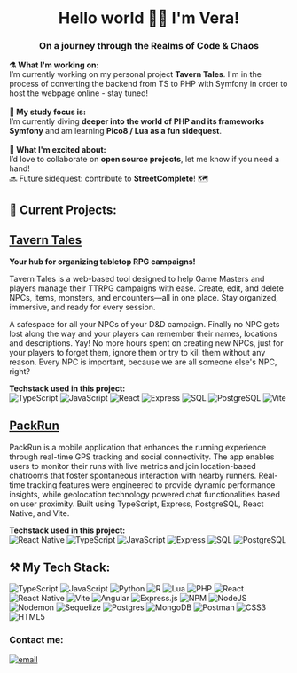 <h1 align="center">Hello world 🤘🏼 I'm Vera!</h1>
<h3 align="center">On a journey through the Realms of Code & Chaos</h3>

**⚗️ What I'm working on:**
<br/>
I’m currently working on my personal project **Tavern Tales**. I'm in the process of converting the backend from TS to PHP with Symfony in order to host the webpage online - stay tuned!
<br/>
<br/>
**📖 My study focus is:**
<br/>
I’m currently diving **deeper into the world of PHP and its frameworks Symfony** and am learning **Pico8 / Lua as a fun sidequest**. 
<br/>
<br/>
**🔮 What I'm excited about:**
<br/>
I’d love to collaborate on **open source projects**, let me know if you need a hand!
<br/>
🔜 Future sidequest: contribute to **StreetComplete**! 🗺️

## **📂 Current Projects:**
## **[Tavern Tales](https://github.com/zwergpirate/zwergpirate/blob/main/TavernTales.md)**
**Your hub for organizing tabletop RPG campaigns!**

Tavern Tales is a web-based tool designed to help Game Masters and players manage their TTRPG campaigns with ease. Create, edit, and delete NPCs, items, monsters, and encounters—all in one place. Stay organized, immersive, and ready for every session.

A safespace for all your NPCs of your D&D campaign. Finally no NPC gets lost along the way and your players can remember their names, locations and descriptions. Yay! No more hours spent on creating new NPCs, just for your players to forget them, ignore them or try to kill them without any reason. Every NPC is important, because we are all someone else's NPC, right?
<br/>

**Techstack used in this project:**
<br/>
![TypeScript](https://img.shields.io/badge/-TypeScript-3178C6?logo=typescript&logoColor=white)
![JavaScript](https://img.shields.io/badge/-JavaScript-F7DF1E?logo=javascript&logoColor=black)
![React](https://img.shields.io/badge/-React-61DAFB?logo=react&logoColor=black)
![Express](https://img.shields.io/badge/-Express-000000?logo=express&logoColor=white)
![SQL](https://img.shields.io/badge/SQL-4479A1?logo=mysql&logoColor=white)
![PostgreSQL](https://img.shields.io/badge/-PostgreSQL-336791?logo=postgresql&logoColor=white)
![Vite](https://img.shields.io/badge/-Vite-646CFF?logo=vite&logoColor=white)


## **[PackRun](https://github.com/zwergpirate/zwergpirate/blob/main/PackRun.md)**
PackRun is a mobile application that enhances the running experience through real-time GPS tracking and social connectivity. The app enables users to monitor their runs with live metrics and join location-based chatrooms that foster spontaneous interaction with nearby runners. Real-time tracking features were engineered to provide dynamic performance insights, while geolocation technology powered chat functionalities based on user proximity. Built using TypeScript, Express, PostgreSQL, React Native, and Vite.<br/>

**Techstack used in this project:**
<br/>
![React Native](https://img.shields.io/badge/React_Native-20232A?logo=react&logoColor=61DAFB)
![TypeScript](https://img.shields.io/badge/-TypeScript-3178C6?logo=typescript&logoColor=white)
![JavaScript](https://img.shields.io/badge/-JavaScript-F7DF1E?logo=javascript&logoColor=black)
![Express](https://img.shields.io/badge/-Express-000000?logo=express&logoColor=white)
![SQL](https://img.shields.io/badge/SQL-4479A1?logo=mysql&logoColor=white)
![PostgreSQL](https://img.shields.io/badge/-PostgreSQL-336791?logo=postgresql&logoColor=white)

## ⚒️ My Tech Stack:
![TypeScript](https://img.shields.io/badge/typescript-%23007ACC.svg?style=plastic&logo=typescript&logoColor=white) ![JavaScript](https://img.shields.io/badge/javascript-%23323330.svg?style=plastic&logo=javascript&logoColor=%23F7DF1E) ![Python](https://img.shields.io/badge/python-3670A0?style=plastic&logo=python&logoColor=ffdd54) ![R](https://img.shields.io/badge/r-%23276DC3.svg?style=plastic&logo=r&logoColor=white) ![Lua](https://img.shields.io/badge/lua-%232C2D72.svg?style=plastic&logo=lua&logoColor=white) ![PHP](https://img.shields.io/badge/php-%23777BB4.svg?style=plastic&logo=php&logoColor=white) ![React](https://img.shields.io/badge/react-%2320232a.svg?style=plastic&logo=react&logoColor=%2361DAFB) ![React Native](https://img.shields.io/badge/react_native-%2320232a.svg?style=plastic&logo=react&logoColor=%2361DAFB) ![Vite](https://img.shields.io/badge/vite-%23646CFF.svg?style=plastic&logo=vite&logoColor=white) ![Angular](https://img.shields.io/badge/angular-%23DD0031.svg?style=plastic&logo=angular&logoColor=white) ![Express.js](https://img.shields.io/badge/express.js-%23404d59.svg?style=plastic&logo=express&logoColor=%2361DAFB) ![NPM](https://img.shields.io/badge/NPM-%23CB3837.svg?style=plastic&logo=npm&logoColor=white) ![NodeJS](https://img.shields.io/badge/node.js-6DA55F?style=plastic&logo=node.js&logoColor=white) ![Nodemon](https://img.shields.io/badge/NODEMON-%23323330.svg?style=plastic&logo=nodemon&logoColor=%BBDEAD) ![Sequelize](https://img.shields.io/badge/Sequelize-52B0E7?style=plastic&logo=Sequelize&logoColor=white) ![Postgres](https://img.shields.io/badge/postgres-%23316192.svg?style=plastic&logo=postgresql&logoColor=white) ![MongoDB](https://img.shields.io/badge/MongoDB-%234ea94b.svg?style=plastic&logo=mongodb&logoColor=white) ![Postman](https://img.shields.io/badge/Postman-FF6C37?style=plastic&logo=postman&logoColor=white) ![CSS3](https://img.shields.io/badge/css3-%231572B6.svg?style=plastic&logo=css3&logoColor=white) ![HTML5](https://img.shields.io/badge/html5-%23E34F26.svg?style=plastic&logo=html5&logoColor=white)
<br/>
### Contact me:
[![email](https://img.shields.io/badge/Email-D14836?logo=gmail&logoColor=white)](mailto:zwergpirat@outlook.com) 
